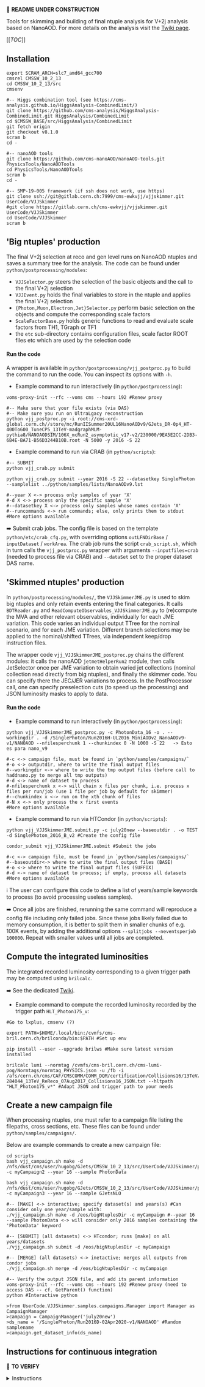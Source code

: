 <!--
```
CODE EXAMPLE
```

=== Emoji list (see https://gist.github.com/rxaviers/7360908)
:arrow_right:
:information_source:
:heavy_exclamation_mark:
:heavy_check_mark:
:link:
:white_check_mark:
:heavy_multiplication_x:
:x:
:negative_squared_cross_mark:
:bangbang:
:white_check_mark:
:copyright:
:clock430:
:no_entry:
:ok:
:arrow_right_hook:
:paperclip:
:open_file_folder:
:chart_with_upwards_trend:
:lock:
:hourglass:
:warning:
:construction:
:fr:
:one: :two: :hash:
:underage:
:put_litter_in_its_place:
:new:


#HOW TO HIDE CONTENTS (which can be viewed by cliking icon) :
<details>
<summary>[NameOfHiddenContent]:</summary>
[theHiddenContent]
</details>
-------------------------------------------->
:construction: **README UNDER CONSTRUCTION**


Tools for skimming and building of final ntuple analysis for V+2j analysis based on NanoAOD.
For more details on the analysis visit the [Twiki page](https://twiki.cern.ch/twiki/bin/view/CMS/AjjEWK).


[[_TOC_]]


## Installation

```
export SCRAM_ARCH=slc7_amd64_gcc700
cmsrel CMSSW_10_2_13
cd CMSSW_10_2_13/src
cmsenv

#-- Higgs combination tool (see https://cms-analysis.github.io/HiggsAnalysis-CombinedLimit/)
git clone https://github.com/cms-analysis/HiggsAnalysis-CombinedLimit.git HiggsAnalysis/CombinedLimit
cd $CMSSW_BASE/src/HiggsAnalysis/CombinedLimit
git fetch origin
git checkout v8.1.0
scram b
cd -

#-- nanoAOD tools
git clone https://github.com/cms-nanoAOD/nanoAOD-tools.git PhysicsTools/NanoAODTools
cd PhysicsTools/NanoAODTools
scram b
cd -

#-- SMP-19-005 framework (if ssh does not work, use https)
git clone ssh://git@gitlab.cern.ch:7999/cms-ewkvjj/vjjskimmer.git UserCode/VJJSkimmer
#git clone https://gitlab.cern.ch/cms-ewkvjj/vjjskimmer.git UserCode/VJJSkimmer
cd UserCode/VJJSkimmer
scram b
```

## 'Big ntuples' production

The final V+2j selection at reco and gen level runs on NanoAOD ntuples and saves a summary tree for the analysis.
The code can be found under `python/postprocessing/modules`:

* `VJJSelector.py` steers the selection of the basic objects and the call to the final V+2j selection
* `VJJEvent.py` holds the final variables to store in the ntuple and applies the final V+2j selection
* `{Photon,Muon,Electron,Jet}Selector.py` perform basic selection on the objects and compute the corresponding scale factors
* `ScaleFactorBase.py` holds generic functions to read and evaluate scale factors from TH1, TGraph or TF1
* the `etc` sub-directory contains configuration files, scale factor ROOT files etc which are used by the selection code

#### Run the code

A wrapper is available in `python/postprocessing/vjj_postproc.py` to build the command to run the code. You can inspect its options with `-h`.

- Example command to run interactively (in `python/postprocessing`):
```
voms-proxy-init --rfc --voms cms --hours 192 #Renew proxy

#-- Make sure that your file exists (via DAS)
#-- Make sure you run on UltraLgacy reconstruction
python vjj_postproc.py -i root://cms-xrd-global.cern.ch//store/mc/RunIISummer20UL16NanoAODv9/GJets_DR-0p4_HT-400To600_TuneCP5_13TeV-madgraphMLM-pythia8/NANOAODSIM/106X_mcRun2_asymptotic_v17-v2/230000/9EA5E2CC-2DB3-6B4E-BA71-B56D3244B10B.root -N 5000 -y 2016 -S 22
```

- Example command to run via CRAB (in `python/scripts`):
```
#-- SUBMIT
python vjj_crab.py submit

python vjj_crab.py submit --year 2016 -S 22 --datasetkey SinglePhoton --samplelist ../python/samples/lists/NanoAODv9.lst

#--year X <-> process only samples of year 'X'
#-d X <-> process only the specific sample 'X'
#--datasetkey X <-> process only samples whose names contain 'X'
#--runcommands <-> run commands; else, only prints them to stdout
#More options available
```

:arrow_right: Submit crab jobs. The config file is based on the template `python/etc/crab_cfg.py`, with overriding options `outLFNDirBase` / `inputDataset` / `workArea`.
The crab job runs the script `crab_script.sh`, which in turn calls the `vjj_postproc.py` wrapper with arguments `--inputfiles=crab` (needed to process file via CRAB) and `--dataSet` set to the proper dataset DAS name.


## 'Skimmed ntuples' production

In `python/postprocessing/modules/`, the `VJJSkimmerJME.py` is used to skim big ntuples and only retain events entering the final categories. It calls `BDTReader.py` and `ReadComputeObservables_VJJSkimmerJME.py` to (re)compute the MVA and other relevant observables, individually for each JME variation.
This code varies an individual output TTree for the nominal scenario, and for each JME variation.
Different branch selections may be applied to the nominal/shifted TTrees, via independent keep/drop instruction files.

The wrapper code `vjj_VJJSkimmerJME_postproc.py` chains the different modules: it calls the nanoAOD `jetmetHelperRun2` module, then calls JetSelector once per JME variation to obtain varied jet collections (nominal collection read directly from big ntuples), and finally the skimmer code.
You can specify there the JEC/JER variations to process.
In the PostProcessor call, one can specify preselection cuts (to speed up the processing) and JSON luminosity masks to apply to data.

#### Run the code

- Example command to run interactively (in `python/postprocessing`):
```
python vjj_VJJSkimmerJME_postproc.py -c PhotonData_16 -o . --workingdir . -d /SinglePhoton/Run2016H-UL2016_MiniAODv2_NanoAODv9-v1/NANOAOD --nfilesperchunk 1 --chunkindex 0 -N 1000 -S 22   -> Esto es para nano_v9

#-c <-> campaign file, must be found in `python/samples/campaigns/`
#-o <-> outputdir, where to write the final output files
#--workingdir <-> where to write the tmp output files (before call to haddnano.py to merge all tmp outputs)
#-d <-> name of dataset to process
#-nfilesperchunk x <-> will chain x files per chunk, i.e. process x files per run/job (use 1 file per job by default for skimmer)
#--chunkindex x <-> run on the xth chunk of files
#-N x <-> only process the x first events
#More options available
```

- Example command to run via HTCondor (in `python/scripts`):
```
python vjj_VJJSkimmerJME.submit.py -c july20new --baseoutdir . -o TEST -d SinglePhoton_2016_B_v2 #Create the config file

condor_submit vjj_VJJSkimmerJME.submit #Submit the jobs

#-c <-> campaign file, must be found in `python/samples/campaigns/`
#--baseoutdir<-> where to write the final output files (BASE)
#-o <-> where to write the final output files (SUFFIX)
#-d <-> name of dataset to process; if empty, process all datasets
#More options available
```

:information_source: The user can configure this code to define a list of years/sample keywords to process (to avoid processing useless samples).

:arrow_right: Once all jobs are finished, rerunning the same command will reproduce a config file including only failed jobs.
Since these jobs likely failed due to memory consumption, it is better to split them in smaller chunks of e.g. 100K events, by adding the additional options `--splitjobs --neventsperjob 100000`.
Repeat with smaller values until all jobs are completed.

## Compute the integrated luminosities

The integrated recorded luminosity corresponding to a given trigger path may be computed using `brilcalc`.

:arrow_right: See the dedicated [Twiki](https://twiki.cern.ch/twiki/bin/viewauth/CMS/BrilcalcQuickStart).

- Example command to compute the recorded luminosity recorded by the trigger path `HLT_Photon175_v`:
```
#Go to lxplus, cmsenv (?)

export PATH=$HOME/.local/bin:/cvmfs/cms-bril.cern.ch/brilconda/bin:$PATH #Set up env

pip install --user --upgrade brilws #Make sure latest version installed

brilcalc lumi --normtag /cvmfs/cms-bril.cern.ch/cms-lumi-pog/Normtags/normtag_PHYSICS.json -u /fb -i /afs/cern.ch/cms/CAF/CMSCOMM/COMM_DQM/certification/Collisions16/13TeV/ReReco/Final/Cert_271036-284044_13TeV_ReReco_07Aug2017_Collisions16_JSON.txt --hltpath "HLT_Photon175_v*" #Adapt JSON and trigger path to your needs
```

## Create a new campaign file

When processing ntuples, one must refer to a campaign file listing the filepaths, cross sections, etc. These files can be found under `python/samples/campaigns/`.

Below are example commands to create a new campaign file:

```
cd scripts
bash vjj_campaign.sh make -d /nfs/dust/cms/user/hugobg/GJets/CMSSW_10_2_13/src/UserCode/VJJSkimmer/python/postprocessing/root_files -c myCampaign2 --year 16 --sample PhotonData

bash vjj_campaign.sh make -d /nfs/dust/cms/user/hugobg/GJets/CMSSW_10_2_13/src/UserCode/VJJSkimmer/python/postprocessing/root_files -c myCampaign3 --year 16 --sample GJetsNLO

#-- [MAKE] <-> interactive; specify dataset(s) and years(s) #Can consider only one year/sample with:
./vjj_campaign.sh make -d /eos/bigNtuplesDir -c myCampaign #--year 16 --sample PhotonData <-> will consider only 2016 samples containing the 'PhotonData' keyword

#-- [SUBMIT] (all datasets) <-> HTcondor; runs [make] on all years/datasets
./vjj_campaign.sh submit -d /eos/bigNtuplesDir -c myCampaign

#-- [MERGE] (all datasets) <-> inetactive; merges all outputs from condor jobs
./vjj_campaign.sh merge -d /eos/bigNtuplesDir -c myCampaign

#-- Verify the output JSON file, and add its parent information
voms-proxy-init --rfc --voms cms --hours 192 #Renew proxy (need to access DAS -- cf. GetParent() function)
python #Interactive python

>from UserCode.VJJSkimmer.samples.campaigns.Manager import Manager as CampaignManager
>campaign = CampaignManager('july20new')
>ds_name = '/SinglePhoton/Run2016D-02Apr2020-v1/NANOAOD' #Random samplename
>campaign.get_dataset_info(ds_name)
```

## Instructions for continuous integration

:construction: **TO VERIFY**

<details>
<summary>Instructions</summary>
A basic set of scripts are run everytime the code is pushed to gitlab. These test are defined in `.gitlab-ci.yml`.
Special instructions are given below on how to prepare the final validation based on the comparison of the cutflow histograms.

1. the first step is to define the directory to be used as reference for the continuous integration and the samples to be copied over in `python/postprocessing/etc/testDatasets.py`
1. run locally `python/postprocessing/vjj_basetests.py` to prepare the continuous integration directory. The script will. copy over the samples and prepare a summary pickle file with the cutflow expected using the current snapshot of the code. See below for an example of how to run
1. update .gitlab-ci.yml if needed for the command to run automatically in gitlab

The `vjj_basetests.py` script can be run locally with:

```
python python/postprocessing/vjj_basetests.py --prepare 2016,data 2016,mc 2017,data 2017,mc 2018,data 2018,mc
```

Omitting the `--prepare` option will simply run the skims and compare the cutflows with the ones stored by default.
Note: you may need to start a proxy before running the `prepare` step.
</details>
